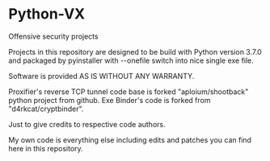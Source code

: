 # Python-VX
Offensive security projects

Projects in this repository are designed to be build with Python version 3.7.0 and packaged by pyinstaller with --onefile switch into nice single exe file.

Software is provided AS IS WITHOUT ANY WARRANTY.

Proxifier's reverse TCP tunnel code base is forked "aploium/shootback" python project from github.
Exe Binder's code is forked from "d4rkcat/cryptbinder".

Just to give credits to respective code authors.

My own code is everything else including edits and patches you can find here in this repository.